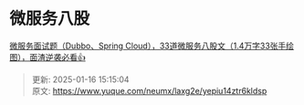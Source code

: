# 微服务八股

[微服务面试题（Dubbo、Spring Cloud），33道微服务八股文（1.4万字33张手绘图），面渣逆袭必看👍](https://javabetter.cn/sidebar/sanfene/weifuwu.html)



> 更新: 2025-01-16 15:15:04  
> 原文: <https://www.yuque.com/neumx/laxg2e/yepiu14ztr6kldsp>